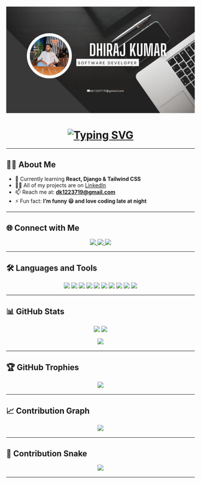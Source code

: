 <!-- Banner -->
<p align="center">
  <img src="https://github.com/dhirajkumar-jpg/dhiraj-kumar/blob/main/kumar.jpg" alt="Dhiraj Kumar Logo" width="1000"/>
</p>

<!-- Typing Animation -->
<h1 align="center">
  <a href="https://git.io/typing-svg">
    <img src="https://readme-typing-svg.herokuapp.com?font=Fira+Code&pause=1000&color=2E9AFE&center=true&vCenter=true&width=600&lines=Hi+%F0%9F%91%8B%2C+I'm+Dhiraj+Kumar;Frontend+Developer+from+India;Love+to+Code+%26+Build+Projects;Always+Learning+New+Technologies" alt="Typing SVG"/>
  </a>
</h1>

---

## 👨‍💻 About Me  
- 🌱 Currently learning **React, Django & Tailwind CSS**  
- 👨‍💻 All of my projects are on [LinkedIn](http://linkedin.com/in/dhiraj-kumar-553793312)  
- 📫 Reach me at: **dk1223719@gmail.com**  
- ⚡ Fun fact: **I’m funny 😃 and love coding late at night**  

---

## 🌐 Connect with Me  
<p align="center">
  <a href="https://linkedin.com/in/dhiraj-kumar-553793312" target="_blank">
    <img src="https://img.shields.io/badge/LinkedIn-%230077B5.svg?&style=for-the-badge&logo=linkedin&logoColor=white" />
  </a>
  <a href="https://fb.com/dhiraj.kumar" target="_blank">
    <img src="https://img.shields.io/badge/Facebook-%231877F2.svg?&style=for-the-badge&logo=facebook&logoColor=white" />
  </a>
  <a href="https://instagram.com/dhiraj.kumar" target="_blank">
    <img src="https://img.shields.io/badge/Instagram-%23E4405F.svg?&style=for-the-badge&logo=instagram&logoColor=white" />
  </a>
</p>

---

## 🛠️ Languages and Tools  
<p align="center">
  <img src="https://img.shields.io/badge/HTML5-E34F26?style=for-the-badge&logo=html5&logoColor=white"/>
  <img src="https://img.shields.io/badge/CSS3-1572B6?style=for-the-badge&logo=css3&logoColor=white"/>
  <img src="https://img.shields.io/badge/JavaScript-F7DF1E?style=for-the-badge&logo=javascript&logoColor=black"/>
  <img src="https://img.shields.io/badge/React-20232A?style=for-the-badge&logo=react&logoColor=61DAFB"/>
  <img src="https://img.shields.io/badge/Tailwind_CSS-38B2AC?style=for-the-badge&logo=tailwind-css&logoColor=white"/>
  <img src="https://img.shields.io/badge/Node.js-43853D?style=for-the-badge&logo=node.js&logoColor=white"/>
  <img src="https://img.shields.io/badge/Python-14354C?style=for-the-badge&logo=python&logoColor=white"/>
  <img src="https://img.shields.io/badge/Django-092E20?style=for-the-badge&logo=django&logoColor=white"/>
  <img src="https://img.shields.io/badge/MySQL-4479A1?style=for-the-badge&logo=mysql&logoColor=white"/>
  <img src="https://img.shields.io/badge/C++-00599C?style=for-the-badge&logo=c%2B%2B&logoColor=white"/>
</p>

---

## 📊 GitHub Stats  
<p align="center">
  <img src="https://github-readme-stats.vercel.app/api?username=dhirajkumar&show_icons=true&theme=tokyonight" height="150"/>
  <img src="https://github-readme-stats.vercel.app/api/top-langs/?username=dhirajkumar&layout=compact&theme=tokyonight" height="150"/>
</p>

<p align="center">
  <img src="https://github-readme-streak-stats.herokuapp.com/?user=dhirajkumar&theme=tokyonight" height="150"/>
</p>

---

## 🏆 GitHub Trophies  
<p align="center">
  <img src="https://github-profile-trophy.vercel.app/?username=dhirajkumar&theme=tokyonight&no-frame=true&row=1&column=6"/>
</p>

---

## 📈 Contribution Graph  
<p align="center">
  <img src="https://github-readme-activity-graph.vercel.app/graph?username=dhirajkumar&theme=react-dark&hide_border=true"/>
</p>

---

## 🐍 Contribution Snake  
<p align="center">
  <img src="https://github.com/dhirajkumar/dhirajkumar/blob/output/github-contribution-grid-snake.svg"/>
</p>

---
